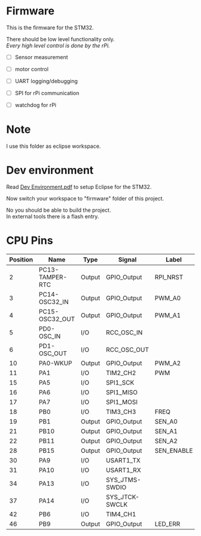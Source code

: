 # Firmware
This is the firmware for the STM32.

There should be low level functionality only.  
*Every high level control is done by the rPi.*
- [ ] Sensor measurement
- [ ] motor control
- [ ] UART logging/debugging
- [ ] SPI for rPi communication
- [ ] watchdog for rPi


# Note
I use this folder as eclipse workspace.

# Dev environment

Read [Dev Environment.pdf](https://raw.githubusercontent.com/janhieber/WaterCtrl/master/firmware/docu/Dev%20Environment.pdf)
to setup Eclipse for the STM32.

Now switch your workspace to "firmware" folder of this project.  

No you should be able to build the project.  
In external tools there is a flash entry.

# CPU Pins

|Position|Name           |Type  |Signal        |Label     |
|--------|---------------|------|--------------|----------|
|2       |PC13-TAMPER-RTC|Output|GPIO_Output   |RPI_NRST  |
|3       |PC14-OSC32_IN  |Output|GPIO_Output   |PWM_A0    |
|4       |PC15-OSC32_OUT |Output|GPIO_Output   |PWM_A1    |
|5       |PD0-OSC_IN     |I/O   |RCC_OSC_IN    |          |
|6       |PD1-OSC_OUT    |I/O   |RCC_OSC_OUT   |          |
|10      |PA0-WKUP       |Output|GPIO_Output   |PWM_A2    |
|11      |PA1            |I/O   |TIM2_CH2      |PWM       |
|15      |PA5            |I/O   |SPI1_SCK      |          |
|16      |PA6            |I/O   |SPI1_MISO     |          |
|17      |PA7            |I/O   |SPI1_MOSI     |          |
|18      |PB0            |I/O   |TIM3_CH3      |FREQ      |
|19      |PB1            |Output|GPIO_Output   |SEN_A0    |
|21      |PB10           |Output|GPIO_Output   |SEN_A1    |
|22      |PB11           |Output|GPIO_Output   |SEN_A2    |
|28      |PB15           |Output|GPIO_Output   |SEN_ENABLE|
|30      |PA9            |I/O   |USART1_TX     |          |
|31      |PA10           |I/O   |USART1_RX     |          |
|34      |PA13           |I/O   |SYS_JTMS-SWDIO|          |
|37      |PA14           |I/O   |SYS_JTCK-SWCLK|          |
|42      |PB6            |I/O   |TIM4_CH1      |          |
|46      |PB9            |Output|GPIO_Output   |LED_ERR   |
